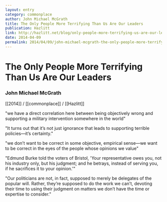 ```yaml
---
layout: entry
category: commonplace
author: John Michael McGrath
title: The Only People More Terrifying Than Us Are Our Leaders
publication: Hazlitt
link: http://hazlitt.net/blog/only-people-more-terrifying-us-are-our-leaders
date: 2014-04-09
permalink: 2014/04/09/john-michael-mcgrath-the-only-people-more-terrifying-than-us-are-our-leaders
---
```


# The Only People More Terrifying Than Us Are Our Leaders

### John Michael McGrath

[[2014]] / [[commonplace]] / [[Hazlitt]]

"we have a direct correlation here between being objectively wrong and supporting a military intervention somewhere in the world"

"It turns out that it’s not just ignorance that leads to supporting terrible policies—it’s certainty."

"we don’t want to be correct in some objective, empirical sense—we want to be correct in the eyes of the people whose opinions we value"

"Edmund Burke told the voters of Bristol, 'Your representative owes you, not his industry only, but his judgment; and he betrays, instead of serving you, if he sacrifices it to your opinion.'"

"Our politicians are not, in fact, supposed to merely be delegates of the popular will. Rather, they’re supposed to do the work we can’t, devoting their time to using their judgment on matters we don’t have the time or expertise to consider."



